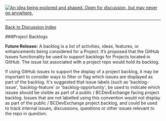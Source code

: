 <a rel="Inspiration" href="https://github.com/BCDevExchange/docs/blob/master/discussion/projectstates.md"><img alt="An idea being explored and shaped. Open for discussion, but may never go anywhere." style="border-width:0" src="http://bcdevexchange.org/badge/1.svg" title="An idea being explored and shaped. Open for discussion, but may never go anywhere." /></a>

---
[Back to Discussion Index](../discussion_index.md)

###Project Backlogs

**Future Release:** A backlog is a list of activities, ideas, features, or enhancements being considered for a Project. It’s proposed that the GitHub Issues functionality be used to support backlogs for Projects located in GitHub. The issue list associated with a project repo would hold its backlog.

If using GitHub issues to support the display of a project backlog, it may be important to consider ways to filter or flag which issues are displayed as part of the backlog. It's suggested that issue labels (such as 'backlog-issue', 'backlog-feature' or 'backlog-opportunity',  be used to indicate which issues should be visible as part of a public / BCDevExchange facing project backlog. Issues that are not labelled using this convention would not display as part of the public / BCDevExchange project backlog, and could be used to track internal issues, discussions, questions or other issues relevant to the repo in question. 
